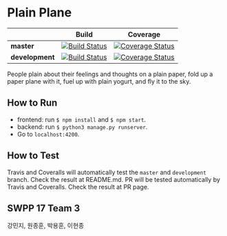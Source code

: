 # Plain Plane
| | **Build** | **Coverage** |
|---|:---:|:---:|
|**master**|[![Build Status](https://travis-ci.org/swsnu/swpp17-team3.svg?branch=master)](https://travis-ci.org/swsnu/swpp17-team3)|[![Coverage Status](https://coveralls.io/repos/github/swsnu/swpp17-team3/badge.svg?branch=master)](https://coveralls.io/github/swsnu/swpp17-team3?branch=master)|
| **development** |[![Build Status](https://travis-ci.org/swsnu/swpp17-team3.svg?branch=development)](https://travis-ci.org/swsnu/swpp17-team3)|[![Coverage Status](https://coveralls.io/repos/github/swsnu/swpp17-team3/badge.svg?branch=development)](https://coveralls.io/github/swsnu/swpp17-team3?branch=development)|

People plain about their feelings and thoughts on a plain paper,
fold up a paper plane with it, fuel up with plain yogurt, and fly it to the sky.

## How to Run
- frontend: run `$ npm install` and `$ npm start`.
- backend: run `$ python3 manage.py runserver`.
- Go to `localhost:4200`.

## How to Test
Travis and Coveralls will automatically test the `master` and `development` branch. Check the result at README.md.
PR will be tested automatically by Travis and Coveralls. Check the result at PR page.

## SWPP 17 Team 3
강민지, 원종훈, 박용훈, 이현종
